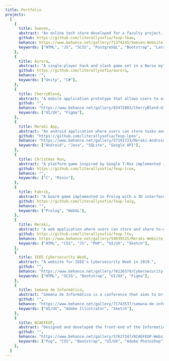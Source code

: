 ```yaml
---
title: Portfolio
projects:
  [
    {
      title: Sweven,
      abstract: "An online tech store developed for a faculty project. It is based on HTML5, JavaScript, SCSS, PostgreSQL, and PHP. The user interface has bootstrap as its core, and the backend built with the Laravel framework.",
      github: https://github.com/literallysofia/feup-lbaw,
      behance: https://www.behance.net/gallery/71374245/Sweven-Website,
      keywords: ["HTML", "JS", "SCSS", "PostgreSQL", "Bootstrap", "Laravel"],
    },
    {
      title: Aurora,
      abstract: "A single-player hack and slash game set in a Norse mythology world. The player, playing as Aurora, needs to survive waves of enemies while dodging boss attacks, in order to damage the boss and ultimately destroy it.",
      github: https://github.com/literallysofia/aurora,
      behance: "",
      keywords: ["Unity", "C#"],
    },
    {
      title: CherryBlend,
      abstract: "A mobile application prototype that allows users to easily find and execute food recipes.",
      github: "",
      behance: "https://www.behance.net/gallery/83472803/CherryBlend-UIUX-Design",
      keywords: ["UI/UX", "Figma"],
    },
    {
      title: Meraki App,
      abstract: "An android application where users can store tasks and organize them by date, category or location.",
      github: "https://github.com/literallysofia/feup-lpoo",
      behance: "https://www.behance.net/gallery/57191733/Meraki-Android-App",
      keywords: ["Android", "Java", "SQLite", "Google API"],
    },
    {
      title: Christmas Run,
      abstract: "A platform game inspired by Google T-Rex implemented in C which interacts with Timer, Keyboard, Mouse, Graphic Card, and Real Time Clock. It is compatible with Minix Operating System.",
      github: https://github.com/literallysofia/feup-lcom,
      behance: "",
      keywords: ["C", "Minix"],
    },
    {
      title: Fabrik,
      abstract: "A board game implemented in Prolog with a 3D interface developed in WebGL.",
      github: https://github.com/literallysofia/feup-laig,
      behance: "",
      keywords: ["Prolog", "WebGL"],
    },
    {
      title: Meraki,
      abstract: "A web application where users can store and share to-do lists. This website was inspired in the previous version of Meraki, the android app.",
      github: https://github.com/literallysofia/feup-ltw,
      behance: https://www.behance.net/gallery/59839535/Meraki-Website,
      keywords: ["HTML", "CSS", "JS", "PHP", "UI/UX", "Sketch"],
    },
    {
      title: IEEE Cybersecurity Week,
      abstract: "A website for IEEE's Cybersecurity Week in 2019.",
      github: "",
      behance: "https://www.behance.net/gallery/78126379/Cybersecurity-Week",
      keywords: ["HTML", "SCSS", "Bootstrap", "UI/UX", "Figma"],
    },
    {
      title: Semana de Informática,
      abstract: "Semana de Informática is a conference that aims to bring together students of informatics, computer science, and engineering. For the 2018 edition, I designed the event's identity guidelines and mockups for the website.",
      github: "",
      behance: "https://www.behance.net/gallery/71743537/semana-de-informatica",
      keywords: ["UI/UX", "Adobe Illustrator", "Sketch"],
    },
    {
      title: NIAEFEUP,
      abstract: "Designed and developed the front-end of the Informatics Club's website.",
      github: "",
      behance: "https://www.behance.net/gallery/57627347/NIAEFEUP-Website",
      keywords: ["Pug", "CSS", "Bootstrap", "UI/UX", "Adobe Photoshop"],
    },
  ]
---
```

